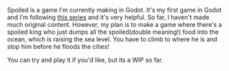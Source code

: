 Spoiled is a game I'm currently making in Godot. It's my first game in Godot and I'm following [this series](https://www.youtube.com/watch?v=c5msTt9Jeyg) and it's very helpful. So far, I haven't made much original content. However, my plan is to make a game where there's a spoiled king who just dumps all the spoiled(double meaning!) food into the ocean, which is raising the sea level. You have to climb to where he is and stop him before he floods the cities!

You can try and play it if you'd like, but its a WIP so far.
